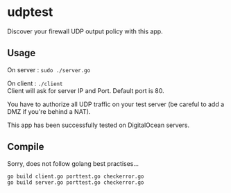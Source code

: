 udptest
=======

Discover your firewall UDP output policy with this app.

## Usage

On server : `sudo ./server.go`

On client : `./client`  
Client will ask for server IP and Port. Default port is 80.

You have to authorize all UDP traffic on your test server (be careful to add a DMZ if you're behind a NAT).

This app has been successfully tested on DigitalOcean servers.

## Compile

Sorry, does not follow golang best practises...

```
go build client.go porttest.go checkerror.go
go build server.go porttest.go checkerror.go
```
